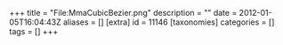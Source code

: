 +++
title = "File:MmaCubicBezier.png"
description = ""
date = 2012-01-05T16:04:43Z
aliases = []
[extra]
id = 11146
[taxonomies]
categories = []
tags = []
+++


